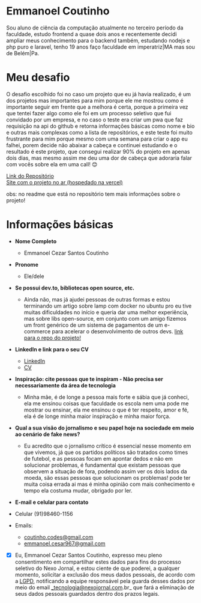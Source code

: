 # Emmanoel Coutinho

Sou aluno de ciência da computação atualmente no terceiro período da faculdade, estudo frontend a quase dois anos e recentemente decidi ampliar meus conhecimento para o backend também, estudando nodejs e php puro e laravel, tenho 19 anos faço faculdade em imperatriz|MA mas sou de Belém|Pa.

# Meu desafio

O desafio escolhido foi no caso um projeto que eu já havia realizado, é um dos projetos mas importantes para mim porque ele me mostrou como é importante seguir em frente que a melhora é certa, porque a primeira vez que tentei fazer algo como ele foi em um processo seletivo que fui convidado por um empresa, e no caso o teste era criar um pwa que faz requisição na api do github e retorna informações básicas como nome e bio e outras mais complexas como a lista de repositórios, e este teste foi muito frustrante para mim porque mesmo com uma semana para criar o app eu falhei, porem decide não abaixar a cabeça e continuei estudando e o resultado é este projeto, que consegui realizar 90% do projeto em apenas dois dias, mas mesmo assim me deu uma dor de cabeça que adoraria falar com vocês sobre ela em uma call! 😊

[Link do Repositório](https://github.com/EmmanoelCoutinho/GitSearch)<br/>
[Site com o projeto no ar (hospedado na vercel)](https://gitsearch-alpha.vercel.app/)

obs: no readme que está no repositório tem mais informações sobre o projeto!

# Informações básicas

- **Nome Completo**
  - Emmanoel Cezar Santos Coutinho
- **Pronome**
  - Ele/dele
- **Se possui dev.to, bibliotecas open source, etc.**
  - Ainda não, mas já ajudei pessoas de outras formas e estou terminando um artigo sobre lamp com docker no ubuntu pro eu tive muitas dificuldades no início e queria dar uma melhor experiência, mas sobre libs open-source, em conjunto com um amigo fizemos um front genérico de um sistema de pagamentos de um e-commerce para acelerar o desenvolvimento de outros devs. [link para o repo do projeto!](https://github.com/JuanPabllo/basic-commerce)
- **LinkedIn e link para o seu CV**

  - [LinkedIn](https://www.linkedin.com/in/emmanoel-coutinho-8802bb1b7/)
  - [CV](https://docs.google.com/document/d/1Q1uvA5t3kKa9J20jQkNH3uM4nJ5VY7lMcF9yJQdDsM4/edit?usp=sharing)

- **Inspiração: cite pessoas que te inspiram - Não precisa ser necessariamente da área de tecnologia**
  - Minha mãe, é de longe a pessoa mais forte e sábia que já conheci, ela me ensinou coisas que faculdade os escola nem uma pode me mostrar ou ensinar, ela me ensinou o que é ter respeito, amor e fé, ela é de longe minha maior inspiração e minha maior força.
- **Qual a sua visão do jornalismo e seu papel hoje na sociedade em meio ao cenário de fake news?**

  - Eu acredito que o jornalismo crítico é essencial nesse momento em que vivemos, já que os partidos políticos são tratados como times de futebol, e as pessoas focam em apontar dedos e não em solucionar problemas, é fundamental que existam pessoas que observem a situação de fora, podendo assim ver os dois lados da moeda, são essas pessoas que solucionam os problemas! pode ter muita coisa errada ai mas é minha opinião com mais conhecimento e tempo ela costuma mudar, obrigado por ler.

- **E-mail e celular para contato**
- Celular (91)98460-1156
- Emails:

  - coutinho.codes@gmail.com
  - emmanoel.cesar967@gmail.com
    <br/>

- [x] Eu, Emmanoel Cezar Santos Coutinho, expresso meu pleno consentimento em compartilhar estes dados para fins do processo seletivo do Nexo Jornal, e estou ciente de que poderei, a qualquer momento, solicitar a exclusão dos meus dados pessoais, de acordo com a [LGPD](http://www.planalto.gov.br/ccivil_03/_ato2015-2018/2018/lei/l13709.htm), notificando a equipe responsável pela guarda desses dados por meio do email _tecnologia@nexojornal.com.br_ que fará a eliminação de seus dados pessoais guardados dentro dos prazos legais.
